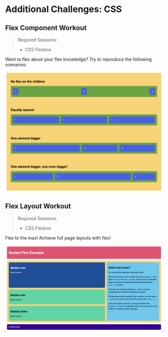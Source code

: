 # Additional Challenges: CSS

## Flex Component Workout

> Required Sessions:
>
> - CSS Flexbox

Want to flex about your flex knowledge? Try to reproduce the following scenarios:

![Flex Layouts](./images//flex-exercise.png)

## Flex Layout Workout

> Required Sessions:
>
> - CSS Flexbox

Flex to the max! Achieve full page layouts with flex!

![Flex Layouts](./images//flex-layout.png)
